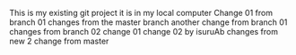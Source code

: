 This is my existing git project 
it is in my local computer
Change 01 from branch 01
changes from the master branch
another change from branch 01
changes from branch 02
change 01
change 02 by isuruAb
changes from new 2
change from master
